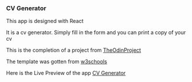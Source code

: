 
### CV Generator

This app is designed with React 

It is a cv generator. Simply fill in the form and you can print a copy of your cv

This is the completion of a project from <a href="https://www.theodinproject.com/lessons/node-path-javascript-cv-application">TheOdinProject</a>

The template was gotten from <a href="https://www.w3schools.com/w3css/w3css_templates.asp">w3schools</a>

Here is the Live Preview of the app
<a href="https://donny-c-1.github.io/Cv-app/">CV Generator</a>